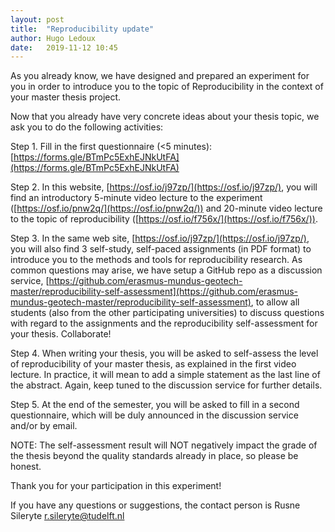 ```yaml
---
layout: post
title:  "Reproducibility update"
author: Hugo Ledoux
date:   2019-11-12 10:45
---
```



As you already know, we have designed and prepared an experiment for you in order to introduce you to the topic of Reproducibility in the context of your master thesis project.

Now that you already have very concrete ideas about your thesis topic, we ask you to do the following activities:

Step 1. Fill in the first questionnaire (<5 minutes): [https://forms.gle/BTmPc5ExhEJNkUtFA](https://forms.gle/BTmPc5ExhEJNkUtFA)

Step 2. In this website, [https://osf.io/j97zp/](https://osf.io/j97zp/), you will find an introductory 5-minute video lecture to the experiment ([https://osf.io/pnw2q/](https://osf.io/pnw2q/)) and 20-minute video lecture to the topic of reproducibility ([https://osf.io/f756x/](https://osf.io/f756x/)). 

Step 3. In the same web site, [https://osf.io/j97zp/](https://osf.io/j97zp/), you will also find 3 self-study, self-paced assignments (in PDF format) to introduce you to the methods and tools for reproducibility research. As common questions may arise, we have setup a GitHub repo as a discussion service, [https://github.com/erasmus-mundus-geotech-master/reproducibility-self-assessment](https://github.com/erasmus-mundus-geotech-master/reproducibility-self-assessment),  to allow all students (also from the other participating universities) to discuss questions with regard to the assignments and the reproducibility self-assessment for your thesis. Collaborate!

Step 4. When writing your thesis, you will be asked to self-assess the level of reproducibility of your master thesis, as explained in the first video lecture. In practice, it will mean to add a simple statement as the last line of the abstract. Again, keep tuned to the discussion service for further details.

Step 5. At the end of the semester, you will be asked to fill in a second questionnaire, which will be duly announced in the discussion service and/or by email.

NOTE: The self-assessment result will NOT negatively impact the grade of the thesis beyond the quality standards already in place, so please be honest.

Thank you for your participation in this experiment! 

If you have any questions or suggestions, the contact person is Rusne Sileryte <r.sileryte@tudelft.nl> 


